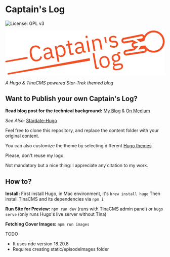 # Captain's Log

![License: GPL v3](https://img.shields.io/badge/License-GPLv3-blue.svg)

![Captain's Log Logo](./static/Logo.svg)

*A Hugo & TinaCMS powered Star-Trek themed blog*

## Want to Publish your own Captain's Log?

**Read blog post for the technical background:** [My Blog](https://mesut.me/blog/building-a-blog-hugo-and-tina/) & [On Medium](https://medium.com/p/669940970a4e)

*See Also:* [Stardate-Hugo](https://github.com/imesut/stardate-hugo)

Feel free to clone this repository, and replace the content folder with your original content.

You can also customize the theme by selecting different [Hugo themes](https://themes.gohugo.io/).

Please, don't reuse my logo.

Not mandatory but a nice thing: I appreciate any citation to my work.

## How to?

**Install:**
First install Hugo, in Mac environment, it's `brew install hugo` Then install TinaCMS and its dependencies via `npm i`

**Run Site for Preview:** `npm run dev` (runs with TinaCMS admin panel) or `hugo serve` (only runs Hugo's live server without Tina)

**Fetching Cover Images:** `npm run images`

TODO
- It uses nde version 18.20.8
- Requires creating static/episodeImages folder

